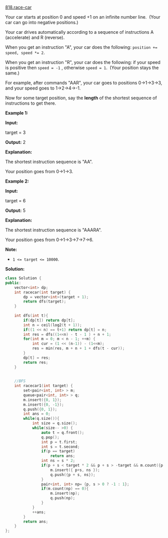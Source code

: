 [818.race-car](https://leetcode.com/problems/race-car/)  

Your car starts at position 0 and speed +1 on an infinite number line.  (Your car can go into negative positions.)

Your car drives automatically according to a sequence of instructions A (accelerate) and R (reverse).

When you get an instruction "A", your car does the following: `position += speed, speed *= 2`.

When you get an instruction "R", your car does the following: if your speed is positive then `speed = -1` , otherwise `speed = 1`.  (Your position stays the same.)

For example, after commands "AAR", your car goes to positions 0->1->3->3, and your speed goes to 1->2->4->-1.

Now for some target position, say the **length** of the shortest sequence of instructions to get there.

  
**Example 1:**
  
**Input:** 
  
target = 3
  
**Output:** 2
  
**Explanation:** 
  
The shortest instruction sequence is "AA".
  
Your position goes from 0->1->3.
  

  
**Example 2:**
  
**Input:** 
  
target = 6
  
**Output:** 5
  
**Explanation:** 
  
The shortest instruction sequence is "AAARA".
  
Your position goes from 0->1->3->7->7->6.
  

**Note:**

*   `1 <= target <= 10000`.  



**Solution:**  

```cpp
class Solution {
public:
    vector<int> dp;
    int racecar(int target) {
        dp = vector<int>(target + 1);
        return dfs(target);
    }
    
    int dfs(int t){
        if(dp[t]) return dp[t];
        int n = ceil(log2(t + 1));
        if((1 << n) == t+1) return dp[t] = n;
        int res = dfs((1<<n) - t - 1 ) + n + 1;
        for(int m = 0; m < n - 1; ++m) {
            int cur = (1 << (n-1)) - (1<<m);
            res = min(res, m + n + 1 + dfs(t - cur));
        }
        dp[t] = res;
        return res;
    }
    
    
    //BFS
    int racecar1(int target) {
        set<pair<int, int> > m;
        queue<pair<int, int> > q;
        m.insert({0, 1});
        m.insert({0, -1});
        q.push({0, 1});
        int ans = 0;
        while(q.size()){
            int size = q.size();
            while(size-- >0) {
                auto t = q.front();
                q.pop();
                int p = t.first;
                int s = t.second;
                if(p == target)
                    return ans;
                int ns = s * 2;
                if(p + s < target * 2 && p + s > -target && m.count({p + s, ns}) == 0){
                    m.insert({ p+s, ns });
                    q.push({p + s, ns});
                }
                pair<int, int> np= {p, s > 0 ? -1 : 1};
                if(m.count(np) == 0){
                    m.insert(np);
                    q.push(np);
                }
            }
            ++ans;
        }
        return ans;
    }
};
```
      